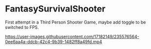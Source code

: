 # FantasySurvivalShooter

First attempt in a Third Person Shooter Game, maybe add toggle to be switched to FPS. 

https://user-images.githubusercontent.com/17182149/235576564-0ee6aa4a-ddcb-42c4-9b39-1482ff8a49fd.mp4


